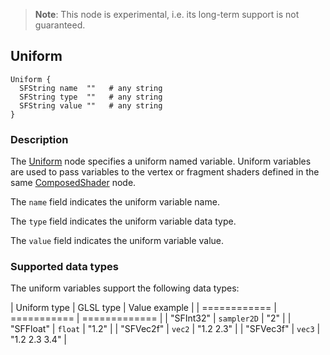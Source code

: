 > **Note**: This node is experimental, i.e. its long-term support is not guaranteed.

## Uniform

```
Uniform {
  SFString name  ""   # any string
  SFString type  ""   # any string
  SFString value ""   # any string
}
```

### Description

The [Uniform](#uniform) node specifies a uniform named variable.
Uniform variables are used to pass variables to the vertex or fragment shaders defined in the same [ComposedShader](composedshader.md) node.

The `name` field indicates the uniform variable name.

The `type` field indicates the uniform variable data type.

The `value` field indicates the uniform variable value.

### Supported data types

The uniform variables support the following data types:

| Uniform type | GLSL type   | Value example |
| ============ | =========== | ============= |
| "SFInt32"    | `sampler2D` | "2"           |
| "SFFloat"    | `float`     | "1.2"         |
| "SFVec2f"    | `vec2`      | "1.2 2.3"     |
| "SFVec3f"    | `vec3`      | "1.2 2.3 3.4" |
